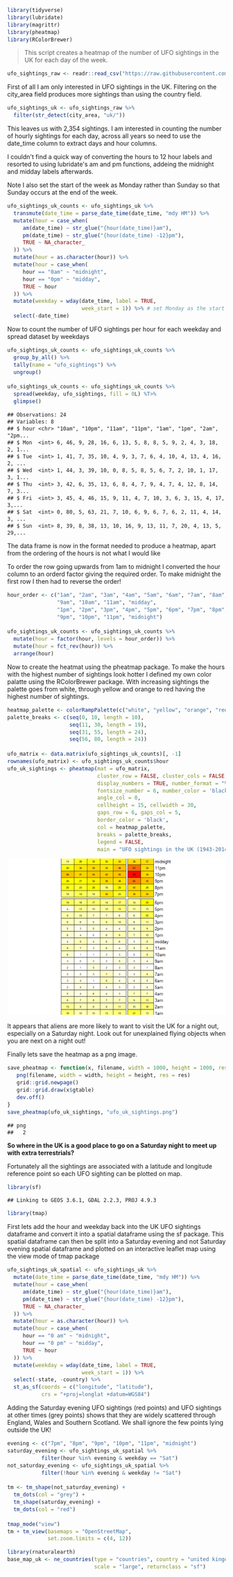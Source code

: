 ``` r
library(tidyverse)
library(lubridate)
library(magrittr)
library(pheatmap)
library(RColorBrewer)
```

> This script creates a heatmap of the number of UFO sightings in the UK for each day of the week.

``` r
ufo_sightings_raw <- readr::read_csv("https://raw.githubusercontent.com/rfordatascience/tidytuesday/master/data/2019/2019-06-25/ufo_sightings.csv")
```

First of all I am only interested in UFO sightings in the UK. Filtering on the city\_area field produces more sightings than using the country field.

``` r
ufo_sightings_uk <- ufo_sightings_raw %>% 
  filter(str_detect(city_area, "uk/"))
```

This leaves us with 2,354 sightings. I am interested in counting the number of hourly sightings for each day, across all years so need to use the date\_time column to extract days and hour columns.

I couldn't find a quick way of converting the hours to 12 hour labels and resorted to using lubridate's am and pm functions, addeing the midnight and midday labels afterwards.

Note I also set the start of the week as Monday rather than Sunday so that Sunday occurs at the end of the week.

``` r
ufo_sightings_uk_counts <- ufo_sightings_uk %>% 
  transmute(date_time = parse_date_time(date_time, "mdy HM")) %>% 
  mutate(hour = case_when(
     am(date_time) ~ str_glue("{hour(date_time)}am"),
     pm(date_time) ~ str_glue("{hour(date_time) -12}pm"),
     TRUE ~ NA_character_
  )) %>% 
  mutate(hour = as.character(hour)) %>%
  mutate(hour = case_when(
     hour == "0am" ~ "midnight",
     hour == "0pm" ~ "midday",
     TRUE ~ hour
  )) %>% 
  mutate(weekday = wday(date_time, label = TRUE, 
                        week_start = 1)) %>% # set Monday as the start of the week
  select(-date_time)
```

Now to count the number of UFO sightings per hour for each weekday and spread dataset by weekdays

``` r
ufo_sightings_uk_counts <- ufo_sightings_uk_counts %>%
  group_by_all() %>% 
  tally(name = "ufo_sightings") %>% 
  ungroup()

ufo_sightings_uk_counts <- ufo_sightings_uk_counts %>%
  spread(weekday, ufo_sightings, fill = 0L) %T>% 
  glimpse()
```

    ## Observations: 24
    ## Variables: 8
    ## $ hour <chr> "10am", "10pm", "11am", "11pm", "1am", "1pm", "2am", "2pm...
    ## $ Mon  <int> 6, 46, 9, 28, 16, 6, 13, 5, 8, 8, 5, 9, 2, 4, 3, 18, 2, 1...
    ## $ Tue  <int> 1, 41, 7, 35, 10, 4, 9, 3, 7, 6, 4, 10, 4, 13, 4, 16, 2, ...
    ## $ Wed  <int> 1, 44, 3, 39, 10, 0, 8, 5, 8, 5, 6, 7, 2, 10, 1, 17, 3, 1...
    ## $ Thu  <int> 3, 42, 6, 35, 13, 6, 8, 4, 7, 9, 4, 7, 4, 12, 8, 14, 7, 3...
    ## $ Fri  <int> 3, 45, 4, 46, 15, 9, 11, 4, 7, 10, 3, 6, 3, 15, 4, 17, 3,...
    ## $ Sat  <int> 0, 80, 5, 63, 21, 7, 10, 6, 9, 6, 7, 6, 2, 11, 4, 14, 3, ...
    ## $ Sun  <int> 8, 39, 8, 38, 13, 10, 16, 9, 13, 11, 7, 20, 4, 13, 5, 29,...

The data frame is now in the format needed to produce a heatmap, apart from the ordering of the hours is not what I would like

To order the row going upwards from 1am to midnight I converted the hour column to an orderd factor giving the required order. To make midnight the first row I then had to reverse the order!

``` r
hour_order <- c("1am", "2am", "3am", "4am", "5am", "6am", "7am", "8am", 
                "9am", "10am", "11am", "midday", 
                "1pm", "2pm", "3pm", "4pm", "5pm", "6pm", "7pm", "8pm", 
                "9pm", "10pm", "11pm", "midnight")

ufo_sightings_uk_counts <- ufo_sightings_uk_counts %>% 
  mutate(hour = factor(hour, levels = hour_order)) %>% 
  mutate(hour = fct_rev(hour)) %>% 
  arrange(hour)
```

Now to create the heatmat using the pheatmap package. To make the hours with the highest number of sightings look hotter I defined my own color palatte using the RColorBrewer package. With increasing sightings the palette goes from white, through yellow and orange to red having the highest number of sightings.

``` r
heatmap_palette <- colorRampPalette(c("white", "yellow", "orange", "red"))(n = 77)
palette_breaks <- c(seq(0, 10, length = 10),
                    seq(11, 30, length = 19),
                    seq(31, 55, length = 24),
                    seq(56, 80, length = 24))

ufo_matrix <- data.matrix(ufo_sightings_uk_counts)[, -1]
rownames(ufo_matrix) <- ufo_sightings_uk_counts$hour
ufo_uk_sightings <- pheatmap(mat = ufo_matrix, 
                             cluster_row = FALSE, cluster_cols = FALSE,
                             display_numbers = TRUE, number_format = "%.0f", 
                             fontsize_number = 6, number_color = 'black',
                             angle_col = 0,
                             cellheight = 15, cellwidth = 30,
                             gaps_row = 6, gaps_col = 5,
                             border_color = 'black',
                             col = heatmap_palette,
                             breaks = palette_breaks,
                             legend = FALSE,
                             main = "UFO sightings in the UK (1943-2014)")
```

![](global_ufo_sightings_files/figure-markdown_github/unnamed-chunk-7-1.png)

It appears that aliens are more likely to want to visit the UK for a night out, especially on a Saturday night. Look out for unexplained flying objects when you are next on a night out!

Finally lets save the heatmap as a png image.

``` r
save_pheatmap <- function(x, filename, width = 1000, height = 1000, res = 150) {
   png(filename, width = width, height = height, res = res)
   grid::grid.newpage()
   grid::grid.draw(x$gtable)
   dev.off()
}
save_pheatmap(ufo_uk_sightings, "ufo_uk_sightings.png")
```

    ## png 
    ##   2

**So where in the UK is a good place to go on a Saturday night to meet up with extra terrestrials?**

Fortunately all the sightings are associated with a latitude and longitude reference point so each UFO sighting can be plotted on map.

``` r
library(sf)
```

    ## Linking to GEOS 3.6.1, GDAL 2.2.3, PROJ 4.9.3

``` r
library(tmap)
```

First lets add the hour and weekday back into the UK UFO sightings dataframe and convert it into a spatial dataframe using the sf package. This spatial dataframe can then be split into a Saturday evening and not Saturday evening spatial dataframe and plotted on an interactive leaflet map using the view mode of tmap package

``` r
ufo_sightings_uk_spatial <- ufo_sightings_uk %>%
  mutate(date_time = parse_date_time(date_time, "mdy HM")) %>% 
  mutate(hour = case_when(
     am(date_time) ~ str_glue("{hour(date_time)}am"),
     pm(date_time) ~ str_glue("{hour(date_time) -12}pm"),
     TRUE ~ NA_character_
  )) %>% 
  mutate(hour = as.character(hour)) %>%
  mutate(hour = case_when(
     hour == "0 am" ~ "midnight",
     hour == "0 pm" ~ "midday",
     TRUE ~ hour
  )) %>% 
  mutate(weekday = wday(date_time, label = TRUE, 
                        week_start = 1)) %>% 
  select(-state, -country) %>% 
  st_as_sf(coords = c("longitude", "latitude"),
           crs = "+proj=longlat +datum=WGS84")
```

Adding the Saturday evening UFO sightings (red points) and UFO sightings at other times (grey points) shows that they are widely scattered through England, Wales and Southern Scotland. We shall ignore the few points lying outside the UK!

``` r
evening <- c("7pm", "8pm", "9pm", "10pm", "11pm", "midnight")
saturday_evening <- ufo_sightings_uk_spatial %>% 
           filter(hour %in% evening & weekday == "Sat")
not_saturday_evening <- ufo_sightings_uk_spatial %>% 
           filter(!hour %in% evening & weekday != "Sat")

tm <- tm_shape(not_saturday_evening) +
  tm_dots(col = "grey") +
  tm_shape(saturday_evening) +
  tm_dots(col = "red") 

tmap_mode("view")
tm + tm_view(basemaps = "OpenStreetMap",
             set.zoom.limits = c(4, 12))
```

``` r
library(rnaturalearth)
base_map_uk <- ne_countries(type = "countries", country = "united kingdom",
                            scale = "large", returnclass = "sf")
```
